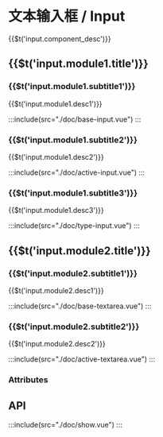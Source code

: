 <style lang="scss">
  .demo-input-container,.demo-input-group{
    display:flex;
    justify-content: center;
    margin-bottom:20px;
    &>div{
        margin-right:10px;
        &:last-child{
            margin-right:0;
        }
    }
  }
  .demo-input-group{
      justify-content: start;
  }
</style>

# 文本输入框 / Input

<span>{{$t('input.component_desc')}}</span>

## <span>{{$t('input.module1.title')}}</span>

### <span>{{$t('input.module1.subtitle1')}}</span>

<span>{{$t('input.module1.desc1')}}</span>

:::include(src="./doc/base-input.vue")
:::

### <span>{{$t('input.module1.subtitle2')}}</span>

<span>{{$t('input.module1.desc2')}}</span>

:::include(src="./doc/active-input.vue")
:::

### <span>{{$t('input.module1.subtitle3')}}</span>

<span>{{$t('input.module1.desc3')}}</span>

:::include(src="./doc/type-input.vue")
:::

## <span>{{$t('input.module2.title')}}</span>

### <span>{{$t('input.module2.subtitle1')}}</span>

<span>{{$t('input.module2.desc1')}}</span>

:::include(src="./doc/base-textarea.vue")
:::

### <span>{{$t('input.module2.subtitle2')}}</span>

<span>{{$t('input.module2.desc2')}}</span>

:::include(src="./doc/active-textarea.vue")
:::

### Attributes

## API

<api-doc name="Input" :doc="require('./api.json')"></api-doc>

:::include(src="./doc/show.vue")
:::

